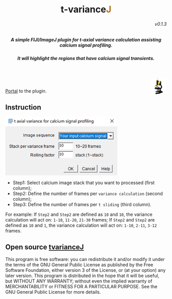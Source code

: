 <p>
<h1 align="center">t-variance<font color="#b07219">J</font></h1>
<h6 align="right">v0.1.3</h6>
<h5 align="center">A simple FIJI/ImageJ plugin for t-axial variance calculation assisting calcium signal profiling.</h5>
<h5 align="center">It will highlight the regions that have calcium signal transients.</h5>
</p>
<br>

<p>
<img src='./imgs/imagej-128.png' align="right" width=50>
</p>
<br>

[Portal]() to the plugin.


## Instruction

<p>
<img src='./imgs/splash4tvarianceJ.png' align="center" width=350>
</p>

- Step1: Select calcium image stack that you want to processed (first column);
- Step2: Define the number of frames per `variance calculation` (second column);
- Step3: Define the number of frames per `t sliding` (third column).

For example:
If `Step2` and `Step2` are defined as `10` and `10`, the variance calculation will act on: `1-10`, `11-20`, `21-30` frames;
If `Step2` and `Step2` are defined as `10` and `1`, the variance calculation will act on: `1-10`, `2-11`, `3-12` frames.


## Open source [tvarianceJ](https://github.com/WeisongZhao/tvarianceJ)
This program is free software: you can redistribute it and/or modify it under the terms of the GNU General Public License as published by the Free Software Foundation, either version 3 of the License, or (at your option) any later version. This program is distributed in the hope that it will be useful, but WITHOUT ANY WARRANTY; without even the implied warranty of MERCHANTABILITY or FITNESS FOR A PARTICULAR PURPOSE. See the GNU General Public License for more details.